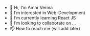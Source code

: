 - 👋 Hi, I’m Amar Verma
- 👀 I’m interested in Web-Development
- 🌱 I’m currently learning React JS
- 💞️ I’m looking to collaborate on ...
- 📫 How to reach me (will add later)

<!---
theamarverma/theamarverma is a ✨ special ✨ repository because its `README.md` (this file) appears on your GitHub profile.
You can click the Preview link to take a look at your changes.
--->

